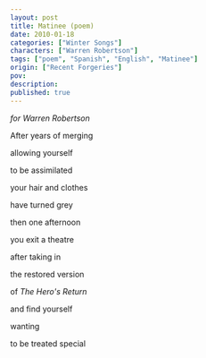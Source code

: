 ```yaml
---
layout: post
title: Matinee (poem)
date: 2010-01-18
categories: ["Winter Songs"]
characters: ["Warren Robertson"]
tags: ["poem", "Spanish", "English", "Matinee"]
origin: ["Recent Forgeries"]
pov: 
description: 
published: true
---
```


*for Warren Robertson*

After years of merging

allowing yourself

to be assimilated

your hair and clothes

have turned grey

then one afternoon

you exit a theatre

after taking in

the restored version

of *The Hero's Return*

and find yourself

wanting

to be treated special
